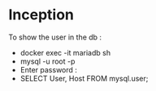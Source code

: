 # Inception

To show the user in the db : 

- docker exec -it mariadb sh
- mysql -u root -p
- Enter password : 
- SELECT User, Host FROM mysql.user;
